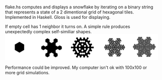 flake.hs computes and displays a snowflake by iterating on a binary string that represents a state of a 2 dimentional grid of hexagonal tiles. Implemented in Haskell. Gloss is used for displaying. 


If empty cell has 1 neighbor it turns on. 
A simple rule produces unexpectedly complex self-similiar shapes.
![alt text](https://github.com/8const/snow/blob/main/snow.jpg?raw=true)



Performance could be improved.
My computer isn't ok with 100x100 or more grid simulations.
